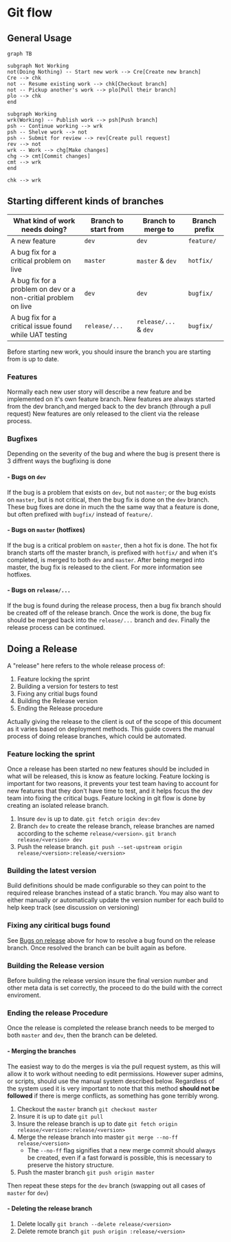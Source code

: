 
# Git flow
## General Usage

```mermaid
graph TB

subgraph Not Working
not(Doing Nothing) -- Start new work --> Cre[Create new branch]
Cre --> chk
not -- Resume existing work --> chk[Checkout branch]
not -- Pickup another's work --> plo[Pull their branch]
plo --> chk
end

subgraph Working
wrk(Working) -- Publish work --> psh[Push branch]
psh -- Continue working --> wrk
psh -- Shelve work --> not
psh -- Submit for review --> rev[Create pull request]
rev --> not
wrk -- Work --> chg[Make changes]
chg --> cmt[Commit changes]
cmt --> wrk
end

chk --> wrk
```



## Starting different kinds of branches

What kind of work needs doing? | Branch to start from | Branch to merge to | Branch prefix
-|-|-|-
A new feature | `dev` | `dev` | `feature/`
A bug fix for a critical problem on live | `master` | `master` & `dev` | `hotfix/`
A bug fix for a problem on dev or a non-critial problem on live | `dev` | `dev` | `bugfix/`
A bug fix for a critical issue found while UAT testing | `release/...` | `release/...` & `dev` | `bugfix/`

Before starting new work, you should insure the branch you are starting from is up to date.

### Features
Normally each new user story will describe a new feature and be implemented on it's own feature branch.
New features are always started from the dev branch,and merged back to the dev branch (through a pull request)
New features are only released to the client via the release process.

### Bugfixes
Depending on the severity of the bug and where the bug is present there is 3 diffrent ways the bugfixing is done

#### - Bugs on `dev`
If the bug is a problem that exists on `dev`, but not `master`; or the bug exists on `master`, but is not critical, then the bug fix is done on the `dev` branch. These bug fixes are done in much the the same way that a feature is done, but often prefixed with `bugfix/` instead of `feature/`.

#### - Bugs on `master` (hotfixes)
If the bug is a critical problem on `master`, then a hot fix is done. The hot fix branch starts off the master branch, is prefixed with `hotfix/` and when it's completed, is merged to both `dev` and `master`. After being merged into master, the bug fix is released to the client.
For more information see hotfixes.

#### - Bugs on `release/...`
If the bug is found during the release process, then a bug fix branch should be created off of the release branch. Once the work is done, the bug fix should be merged back into the `release/...` branch and `dev`. Finally the release process can be continued.

## Doing a Release
A "release" here refers to the whole release process of:
1. Feature locking the sprint
2. Building a version for testers to test
3. Fixing any critial bugs found
4. Building the Release version
5. Ending the Release procedure

Actually giving the release to the client is out of the scope of this document as it varies based on deployment methods.
This guide covers the manual process of doing release branches, which could be automated.

### Feature locking the sprint
Once a release has been started no new features should be included in what will be released, this is know as feature locking. Feature locking is important for two reasons, it prevents your test team having to account for new features that they don't have time to test, and it helps focus the dev team into fixing the critical bugs.
Feature locking in git flow is done by creating an isolated release branch.
1. Insure `dev` is up to date.
    `git fetch origin dev:dev`
3. Branch `dev` to create the release branch, release branches are named according to the scheme `release/<version>`.
    `git branch release/<version> dev`
4. Push the release branch.
    `git push --set-upstream origin release/<version>:release/<version>`

### Building the latest version
Build definitions should be made configurable so they can point to the required release branches instead of a static branch.
You may also want to either manually or automatically update the version number for each build to help keep track (see discussion on versioning)

### Fixing any ciritical bugs found
See [Bugs on release](#bugs-on-release...) above for how to resolve a bug found on the release branch.
Once resolved the branch can be built again as before.

### Building the Release version
Before building the release version insure the final version number and other meta data is set correctly, the proceed to do the build with the correct enviroment.

### Ending the release Procedure
Once the release is completed the release branch needs to be merged to both `master` and `dev`, then the branch can be deleted.

#### - Merging the branches
The easiest way to do the merges is via the pull request system, as this will allow it to work without needing to edit permissions. However super admins, or scripts, should use the manual system described below.
Regardless of the system used it is very important to note that this method **should not be followed** if there is merge conflicts, as something has gone terribly wrong.

1. Checkout the `master` branch `git checkout master`
2. Insure it is up to date `git pull`
3. Insure the release branch is up to date `git fetch origin release/<version>:release/<version>`
4. Merge the release branch into master `git merge --no-ff release/<version>`
    * The `--no-ff` flag signifies that a new merge commit should always be created, even if a fast forward is possible, this is necessary to preserve the history structure.
5. Push the master branch `git push origin master`

Then repeat these steps for the `dev` branch (swapping out all cases of `master` for `dev`)

#### - Deleting the release branch
1. Delete locally `git branch --delete release/<version>`
2. Delete remote branch `git push origin :release/<version>`

<!--stackedit_data:
eyJoaXN0b3J5IjpbODk2MDA2NDQzXX0=
-->